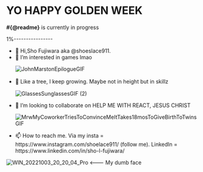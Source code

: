 <h1> YO HAPPY GOLDEN WEEK </h1>
<p> <strong>#{@readme}</strong> is currently in progress </p>
<p> 1%----------------</p> 
<ul>
  <li> 👋 Hi,Sho Fujiwara aka @shoeslace911. </li>
<li> 👀 I’m interested in games lmao </li>
  
  ![JohnMarstonEpilogueGIF](https://github.com/shoeslace911/shoeslace911/assets/98511262/d13e8c0b-8c68-4cb6-8d68-fcb66a29fc77)
  
<li> 🌱 Like a tree, I keep growing. Maybe not in height but in skillz　
  
  ![GlassesSunglassesGIF (2)](https://github.com/shoeslace911/shoeslace911/assets/98511262/9b407c2b-7189-45b4-8226-f056dd21b5f2)
  
</li>
<li> 💞️ I’m looking to collaborate on HELP ME WITH REACT, JESUS CHRIST</li>
  
  ![MrwMyCoworkerTriesToConvinceMeItTakes18mosToGiveBirthToTwinsGIF](https://github.com/shoeslace911/shoeslace911/assets/98511262/e5424ee8-bfc3-4abe-b418-bf8e7c24cdfd)

<li> 📫 How to reach me. Via my insta = https://www.instagram.com/shoelace911/ (follow me). LinkedIn = https://www.linkedin.com/in/sho-l-fujiwara/</li>

</ul>

<!---
shoeslace911/shoeslace911 is a ✨ special ✨ repository because its `README.md` (this file) appears on your GitHub profile.
You can click the Previe![WIN_20221003_20_20_04_Pro](https://user-images.githubusercontent.com/98511262/202061229-a73a64e5-3b56-4a37-b44e-ebf71d7a9ae4.jpg)
w link to take a look at your changes.
--->


![WIN_20221003_20_20_04_Pro](https://user-images.githubusercontent.com/98511262/202061372-2e6b4e38-60c0-4698-992a-9c7f61e169d3.jpg) <--- My dumb face
